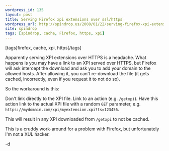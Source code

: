 ```yaml
---
wordpress_id: 135
layout: post
title: Serving Firefox xpi extensions over ssl/https
wordpress_url: http://spindrop.us/2008/01/22/serving-firefox-xpi-extensions-over-sslhttps/
site: spindrop
tags: [spindrop, cache, Firefox, https, xpi]
---
```

[tags]firefox, cache, xpi, https[/tags]

Apparently serving XPI extensions over HTTPS is a headache.  What happens is you may have a link to an XPI served over HTTPS, but Firefox will ask intercept the download and ask you to add your domain to the allowed hosts.  After allowing it, you can't re-download the file (it gets cached, incorrectly, even if you request it to not do so).

So the workaround is this:

Don't link directly to the XPI file.  Link to an action (e.g. `/getxpi`).  Have this action link to the actual XPI file with a random `GET` parameter, e.g. `https://mydomain.com/xpi/myextension.xpi?ts=123456`.

This will result in any XPI downloaded from `/getxpi` to not be cached.

This is a cruddy work-around for a problem with Firefox, but unfortunately I'm not a XUL hacker.

-d
